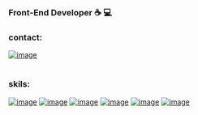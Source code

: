  
### Front-End Developer  :coffee:	 :computer:	
### contact:  
[![image](https://img.shields.io/badge/Gmail-D14836?style=for-the-badge&logo=gmail&logoColor=white&url=https://m.entezarian2@gmail.com)](https://m.entezarian2@gmail.com)

#
### skils:

[![image](https://img.shields.io/badge/HTML5-4d0400?&style=for-the-badge&logo=HTML5)]()
[![image](https://img.shields.io/badge/CSS3-0d004d?&style=for-the-badge&logo=CSS3)]()
[![image](https://img.shields.io/badge/language-JavaScript-ffe100?&style=for-the-badge&logo=JavaScript&labelColor=black)]()
[![image](https://img.shields.io/badge/Framework-ReactJs-026bc7?&style=for-the-badge&logo=React&labelColor=black)]()
[![image](https://img.shields.io/badge/versioncontrol-git-F05032?&style=for-the-badge&logo=Git&labelColor=black)]()
[![image](https://img.shields.io/badge/Framework-Bootstrap-7952B3?&style=for-the-badge&logo=Bootstrap&labelColor=black)]()
